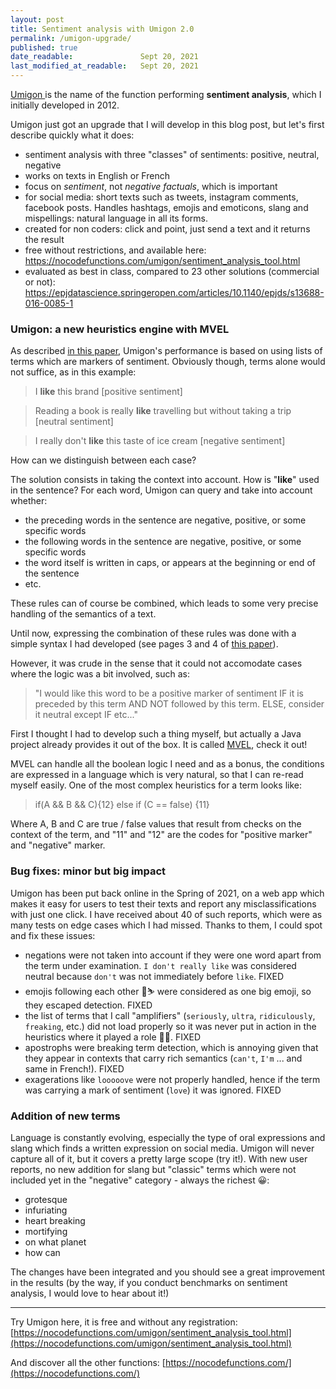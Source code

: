 ```yaml
---
layout: post
title: Sentiment analysis with Umigon 2.0
permalink: /umigon-upgrade/
published: true
date_readable:               Sept 20, 2021
last_modified_at_readable:   Sept 20, 2021
---
```


[Umigon <i class="fas fa-external-link-alt fa-sm"></i>](https://nocodefunctions.com/umigon/sentiment_analysis_tool.html) is the name of the function performing __sentiment analysis__, which I initially developed in 2012.

Umigon just got an upgrade that I will develop in this blog post, but let's first describe quickly what it does:

- sentiment analysis with three "classes" of sentiments: positive, neutral, negative
- works on texts in English or French
- focus on *sentiment*, not *negative factuals*, which is important
- for social media: short texts such as tweets, instagram comments, facebook posts. Handles hashtags, emojis and emoticons, slang and mispellings: natural language in all its forms.
- created for non coders: click and point, just send a text and it returns the result
-  free without restrictions, and available here: https://nocodefunctions.com/umigon/sentiment_analysis_tool.html
- evaluated as best in class, compared to 23 other solutions (commercial or not): https://epjdatascience.springeropen.com/articles/10.1140/epjds/s13688-016-0085-1


### Umigon: a new heuristics engine with MVEL
As described [in this paper](https://aclanthology.org/S13-2068/), Umigon's performance is based on using lists of terms which are markers of sentiment.
Obviously though, terms alone would not suffice, as in this example:

> I __like__ this brand [positive sentiment]

> Reading a book is really __like__ travelling but without taking a trip [neutral sentiment]

> I really don't __like__ this taste of ice cream [negative sentiment]

How can we distinguish between each case?

The solution consists in taking the context into account. How is "__like__" used in the sentence? For each word, Umigon can query and take into account whether:

- the preceding words in the sentence are negative, positive, or some specific words
- the following words in the sentence are negative, positive, or some specific words
- the word itself is written in caps, or appears at the beginning or end of the sentence
- etc.

These rules can of course be combined, which leads to some very precise handling of the semantics of a text.

Until now, expressing the combination of these rules was done with a simple syntax I had developed (see pages 3 and 4 of [this paper](https://aclanthology.org/S13-2068.pdf)).

However, it was crude in the sense that it could not accomodate cases where the logic was a bit involved, such as:

> "I would like this word to be a positive marker of sentiment IF it is preceded by this term AND NOT followed by this term. ELSE, consider it neutral except IF etc..."

First I thought I had to develop such a thing myself, but actually a Java project already provides it out of the box.
It is called [MVEL](https://github.com/mvel/mvel), check it out!

MVEL can handle all the boolean logic I need and as a bonus, the conditions are expressed in a language which is very natural, so that I can re-read myself easily.
One of the most complex heuristics for a term looks like:

> if(A && B && C){12} else if (C == false) {11}

Where A, B and C are true / false values that result from checks on the context of the term, and "11" and "12" are the codes for "positive marker" and "negative" marker.

### Bug fixes: minor but big impact
Umigon has been put back online in the Spring of 2021, on a web app which makes it easy for users to test their texts and report any misclassifications with just one click. I have received about 40 of such reports, which were as many tests on edge cases which I had missed. Thanks to them, I could spot and fix these issues:

- negations were not taken into account if they were one word apart from the term under examination. <code>I don't really like</code> was considered neutral because <code>don't</code> was not immediately before <code>like</code>. FIXED
- emojis following each other 🥰⛷️ were considered as one big emoji, so they escaped detection. FIXED
- the list of terms that I call "amplifiers" (<code>seriously</code>, <code>ultra</code>, <code>ridiculously</code>, <code>freaking</code>, etc.) did not load properly so it was never put in action in the heuristics where it played a role 🤦‍♂️. FIXED 
- apostrophs were breaking term detection, which is annoying given that they appear in contexts that carry rich semantics (<code>can't</code>, <code>I'm</code> ... and same in French!). FIXED
- exagerations like <code>looooove</code> were not properly handled, hence if the term was carrying a mark of sentiment (<code>love</code>) it was ignored. FIXED

### Addition of new terms
Language is constantly evolving, especially the type of oral expressions and slang which finds a written expression on social media. Umigon will never capture all of it, but it covers a pretty large scope (try it!). With new user reports, no new addition for slang but "classic" terms which were not included yet in the "negative" category - always the richest 😀:

- grotesque
- infuriating
- heart breaking
- mortifying
- on what planet
- how can

The changes have been integrated and you should see a great improvement in the results (by the way, if you conduct benchmarks on sentiment analysis, I would love to hear about it!)

------
Try Umigon here, it is free and without any registration: [https://nocodefunctions.com/umigon/sentiment_analysis_tool.html](https://nocodefunctions.com/umigon/sentiment_analysis_tool.html)

And discover all the other functions: [https://nocodefunctions.com/](https://nocodefunctions.com/)
